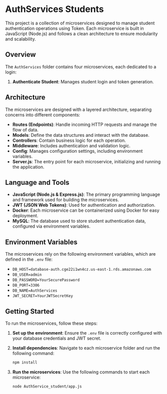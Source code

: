 # AuthServices Students

This project is a collection of microservices designed to manage student authentication operations using Token. Each microservice is built in JavaScript (Node.js) and follows a clean architecture to ensure modularity and scalability.

## Overview

The `AuthServices` folder contains four microservices, each dedicated to a login:


1. **Authenticate Student**: Manages student login and token generation.


## Architecture

The microservices are designed with a layered architecture, separating concerns into different components:

- **Routes (Endpoints)**: Handle incoming HTTP requests and manage the flow of data.
- **Models**: Define the data structures and interact with the database.
- **Controllers**: Contain business logic for each operation.
- **Middleware**: Includes authentication and validation logic.
- **Config**: Manages configuration settings, including environment variables.
- **Server.js**: The entry point for each microservice, initializing and running the application.

## Language and Tools

- **JavaScript (Node.js & Express.js)**: The primary programming language and framework used for building the microservices.
- **JWT (JSON Web Tokens)**: Used for authentication and authorization.
- **Docker**: Each microservice can be containerized using Docker for easy deployment.
- **MySQL**: The database used to store student authentication data, configured via environment variables.

## Environment Variables

The microservices rely on the following environment variables, which are defined in the `.env` file:

- `DB_HOST=database-auth.cge22i1wn4cz.us-east-1.rds.amazonaws.com`
- `DB_USER=admin`
- `DB_PASSWORD=YourSecurePassword`
- `DB_PORT=3306`
- `DB_NAME=AuthServices`
- `JWT_SECRET=YourJWTSecretKey`

## Getting Started

To run the microservices, follow these steps:

1. **Set up the environment**: Ensure the `.env` file is correctly configured with your database credentials and JWT secret.
2. **Install dependencies**: Navigate to each microservice folder and run the following command:

   ```bash
   npm install
   ```

3. **Run the microservices**: Use the following commands to start each microservice:

   ```bash
   node AuthService_student/app.js
   ```

